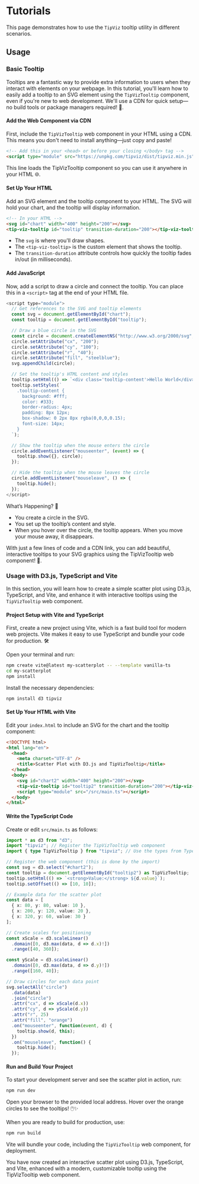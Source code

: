 # Tutorials

This page demonstrates how to use the `TipViz` tooltip utility in different scenarios.

## Usage

### Basic Tooltip

Tooltips are a fantastic way to provide extra information to users when they interact with elements on your webpage. In this tutorial, you'll learn how to easily add a tooltip to an SVG element using the `TipVizTooltip` component, even if you're new to web development. We'll use a CDN for quick setup—no build tools or package managers required! 🚀.

#### Add the Web Component via CDN

First, include the `TipVizTooltip` web component in your HTML using a CDN. This means you don't need to install anything—just copy and paste!

```html
<!-- Add this in your <head> or before your closing </body> tag -->
<script type="module" src="https://unpkg.com/tipviz/dist/tipviz.min.js"></script>
```

This line loads the TipVizTooltip component so you can use it anywhere in your HTML 🌐.

#### Set Up Your HTML

Add an SVG element and the tooltip component to your HTML. The SVG will hold your chart, and the tooltip will display information.

```html
<!-- In your HTML -->
<svg id="chart" width="400" height="200"></svg>
<tip-viz-tooltip id="tooltip" transition-duration="200"></tip-viz-tooltip>
```

- The `svg` is where you'll draw shapes.
- The `<tip-viz-tooltip>` is the custom element that shows the tooltip.
- The `transition-duration` attribute controls how quickly the tooltip fades in/out (in milliseconds).

#### Add JavaScript

Now, add a script to draw a circle and connect the tooltip. You can place this in a `<script>` tag at the end of your HTML file.

```javascript
<script type="module">
  // Get references to the SVG and tooltip elements
  const svg = document.getElementById("chart");
  const tooltip = document.getElementById("tooltip");

  // Draw a blue circle in the SVG
  const circle = document.createElementNS("http://www.w3.org/2000/svg", "circle");
  circle.setAttribute("cx", "200");
  circle.setAttribute("cy", "100");
  circle.setAttribute("r", "40");
  circle.setAttribute("fill", "steelblue");
  svg.appendChild(circle);

  // Set the tooltip's HTML content and styles
  tooltip.setHtml(() => `<div class='tooltip-content'>Hello World</div>`);
  tooltip.setStyles(`
    .tooltip-content {
      background: #fff;
      color: #333;
      border-radius: 4px;
      padding: 8px 12px;
      box-shadow: 0 2px 8px rgba(0,0,0,0.15);
      font-size: 14px;
    }
  `);

  // Show the tooltip when the mouse enters the circle
  circle.addEventListener("mouseenter", (event) => {
    tooltip.show({}, circle);
  });

  // Hide the tooltip when the mouse leaves the circle
  circle.addEventListener("mouseleave", () => {
    tooltip.hide();
  });
</script>
```

What’s Happening? 🤔

- You create a circle in the SVG.
- You set up the tooltip’s content and style.
- When you hover over the circle, the tooltip appears. When you move your mouse away, it disappears.

With just a few lines of code and a CDN link, you can add beautiful, interactive tooltips to your SVG graphics using the TipVizTooltip web component! 🥳.

### Usage with D3.js, TypeScript and Vite

In this section, you will learn how to create a simple scatter plot using D3.js, TypeScript, and Vite, and enhance it with interactive tooltips using the `TipVizTooltip` web component.

#### Project Setup with Vite and TypeScript

First, create a new project using Vite, which is a fast build tool for modern web projects. Vite makes it easy to use TypeScript and bundle your code for production. 🛠️

Open your terminal and run:

```sh
npm create vite@latest my-scatterplot -- --template vanilla-ts
cd my-scatterplot
npm install
```

Install the necessary dependencies:

```sh
npm install d3 tipviz
```

#### Set Up Your HTML with Vite

Edit your `index.html` to include an SVG for the chart and the tooltip component:

```html
<!DOCTYPE html>
<html lang="en">
  <head>
    <meta charset="UTF-8" />
    <title>Scatter Plot with D3.js and TipVizTooltip</title>
  </head>
  <body>
    <svg id="chart2" width="400" height="200"></svg>
    <tip-viz-tooltip id="tooltip2" transition-duration="200"></tip-viz-tooltip>
    <script type="module" src="/src/main.ts"></script>
  </body>
</html>
```

#### Write the TypeScript Code

Create or edit `src/main.ts` as follows:

```ts
import * as d3 from "d3";
import "tipviz"; // Register the TipVizTooltip web component
import { type TipVizTooltip } from "tipviz"; // Use the types from TypesScript

// Register the web component (this is done by the import)
const svg = d3.select("#chart2");
const tooltip = document.getElementById("tooltip2") as TipVizTooltip;
tooltip.setHtml(() => `<strong>Value:</strong> ${d.value}`);
tooltip.setOffset(() => [10, 10]);

// Example data for the scatter plot
const data = [
  { x: 80, y: 80, value: 10 },
  { x: 200, y: 120, value: 20 },
  { x: 320, y: 60, value: 30 }
];

// Create scales for positioning
const xScale = d3.scaleLinear()
  .domain([0, d3.max(data, d => d.x)!])
  .range([40, 360]);

const yScale = d3.scaleLinear()
  .domain([0, d3.max(data, d => d.y)!])
  .range([160, 40]);

// Draw circles for each data point
svg.selectAll("circle")
  .data(data)
  .join("circle")
  .attr("cx", d => xScale(d.x))
  .attr("cy", d => yScale(d.y))
  .attr("r", 25)
  .attr("fill", "orange")
  .on("mouseenter", function(event, d) {
    tooltip.show(d, this);
  })
  .on("mouseleave", function() {
    tooltip.hide();
  });
```

#### Run and Build Your Project

To start your development server and see the scatter plot in action, run:

```sh
npm run dev
```

Open your browser to the provided local address. Hover over the orange circles to see the tooltips! 🖱️✨

When you are ready to build for production, use:

```sh
npm run build
```

Vite will bundle your code, including the `TipVizTooltip` web component, for deployment.

You have now created an interactive scatter plot using D3.js, TypeScript, and Vite, enhanced with a modern, customizable tooltip using the TipVizTooltip web component.
